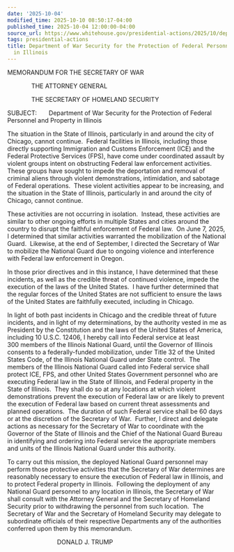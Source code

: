 ```yaml
---
date: '2025-10-04'
modified_time: 2025-10-10 08:50:17-04:00
published_time: 2025-10-04 12:00:00-04:00
source_url: https://www.whitehouse.gov/presidential-actions/2025/10/department-of-war-security-for-the-protection-of-federal-personnel-and-property-in-illinois/
tags: presidential-actions
title: Department of War Security for the Protection of Federal Personnel and Property
  in Illinois
---
```

 
MEMORANDUM FOR THE SECRETARY OF WAR

              THE ATTORNEY GENERAL

              THE SECRETARY OF HOMELAND SECURITY

SUBJECT:       Department of War Security for the Protection of Federal
Personnel and Property in Illinois

The situation in the State of Illinois, particularly in and around the
city of Chicago, cannot continue.  Federal facilities in Illinois,
including those directly supporting Immigration and Customs Enforcement
(ICE) and the Federal Protective Services (FPS), have come under
coordinated assault by violent groups intent on obstructing Federal law
enforcement activities.  These groups have sought to impede the
deportation and removal of criminal aliens through violent
demonstrations, intimidation, and sabotage of Federal operations.  These
violent activities appear to be increasing, and the situation in the
State of Illinois, particularly in and around the city of Chicago,
cannot continue.

These activities are not occurring in isolation.  Instead, these
activities are similar to other ongoing efforts in multiple States and
cities around the country to disrupt the faithful enforcement of Federal
law.  On June 7, 2025, I determined that similar activities warranted
the mobilization of the National Guard.  Likewise, at the end of
September, I directed the Secretary of War to mobilize the National
Guard due to ongoing violence and interference with Federal law
enforcement in Oregon.

In those prior directives and in this instance, I have determined that
these incidents, as well as the credible threat of continued violence,
impede the execution of the laws of the United States.  I have further
determined that the regular forces of the United States are not
sufficient to ensure the laws of the United States are faithfully
executed, including in Chicago. 

In light of both past incidents in Chicago and the credible threat of
future incidents, and in light of my determinations, by the authority
vested in me as President by the Constitution and the laws of the United
States of America, including 10 U.S.C. 12406, I hereby call into Federal
service at least 300 members of the Illinois National Guard, until the
Governor of Illinois consents to a federally-funded mobilization, under
Title 32 of the United States Code, of the Illinois National Guard under
State control.  The members of the Illinois National Guard called into
Federal service shall protect ICE, FPS, and other United States
Government personnel who are executing Federal law in the State of
Illinois, and Federal property in the State of Illinois.  They shall do
so at any locations at which violent demonstrations prevent the
execution of Federal law or are likely to prevent the execution of
Federal law based on current threat assessments and planned operations. 
The duration of such Federal service shall be 60 days or at the
discretion of the Secretary of War.  Further, I direct and delegate
actions as necessary for the Secretary of War to coordinate with the
Governor of the State of Illinois and the Chief of the National Guard
Bureau in identifying and ordering into Federal service the appropriate
members and units of the Illinois National Guard under this authority.

To carry out this mission, the deployed National Guard personnel may
perform those protective activities that the Secretary of War determines
are reasonably necessary to ensure the execution of Federal law in
Illinois, and to protect Federal property in Illinois.  Following the
deployment of any National Guard personnel to any location in Illinois,
the Secretary of War shall consult with the Attorney General and the
Secretary of Homeland Security prior to withdrawing the personnel from
such location.  The Secretary of War and the Secretary of Homeland
Security may delegate to subordinate officials of their respective
Departments any of the authorities conferred upon them by this
memorandum.

                             DONALD J. TRUMP
